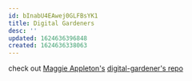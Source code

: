 ```yaml
---
id: bInabU4EAwej0GLFBsYK1
title: Digital Gardeners
desc: ''
updated: 1624636396848
created: 1624636338063
---
```


check out [Maggie Appleton's](https://maggieappleton.com/) [digital-gardener's repo](https://github.com/MaggieAppleton/digital-gardeners)
